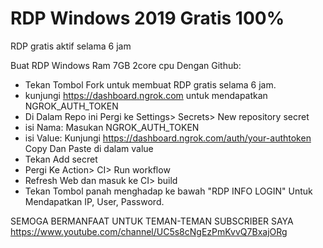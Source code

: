 # RDP Windows 2019 Gratis 100%

RDP gratis aktif selama 6 jam


Buat RDP Windows Ram 7GB 2core cpu Dengan Github:

+ Tekan Tombol Fork untuk membuat RDP gratis selama 6 jam.
+ kunjungi https://dashboard.ngrok.com untuk mendapatkan NGROK_AUTH_TOKEN
+ Di Dalam Repo ini Pergi ke Settings> Secrets> New repository secret
+ isi Nama: Masukan NGROK_AUTH_TOKEN
+ isi Value: Kunjungi https://dashboard.ngrok.com/auth/your-authtoken Copy Dan Paste di dalam value
+ Tekan Add secret
+ Pergi Ke Action> CI> Run workflow
+ Refresh Web dan masuk ke CI> build
+ Tekan Tombol panah menghadap ke bawah "RDP INFO LOGIN" Untuk Mendapatkan IP, User, Password.

SEMOGA BERMANFAAT UNTUK TEMAN-TEMAN SUBSCRIBER SAYA
https://www.youtube.com/channel/UC5s8cNgEzPmKvvQ7BxajORg
